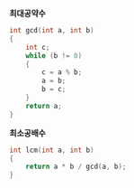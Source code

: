 **최대공약수**

```c++
int gcd(int a, int b)
{
	int c;
	while (b != 0)
	{
		c = a % b;
		a = b;
		b = c;
	}
	return a;
}
```

**최소공배수**

```c++
int lcm(int a, int b)
{
    return a * b / gcd(a, b);
}
```

